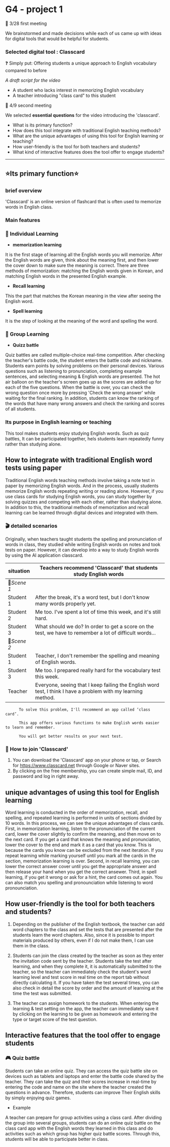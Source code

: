 # G4 - project 1
📅 3/28 first meeting

We brainstormed and made decisions while each of us came up with ideas for digital tools that would be helpful for students.
### Selected digital tool : Classcard
❓ Simply put: Offering students a unique approach to English vocabulary compared to before

*A draft script for the video*

+ A student who lacks interest in memorizing English vocabulary
+ A teacher introducing "class card" to this student

📅 4/9 second meeting 

 We selected **essential questions** for the video introducing the 'classcard'.
 
+ What is its primary function?
+ How does this tool integrate with traditional English teaching methods?
+ What are the unique advantages of using this tool for English learning or teaching?
+ How user-friendly is the tool for both teachers and students?
+ What kind of interactive features does the tool offer to engage students?
__________________________________________________________________________________________________________________________________________

## ⭐Its primary function⭐

### brief overview 
'Classcard' is an online version of flashcard that is often used to memorize words in English class.

### Main features

### 👤 Individual Learning 

+ **memorization learning**

It is the first stage of learning all the English words you will memorize. After the English words are given, think about the meaning first, and then lower the cover down to make sure the meaning is correct. There are three methods of memorization: matching the English words given in Korean, and matching English words in the presented English example. 

+ **Recall learning**

This the part that matches the Korean meaning in the view after seeing the English word. 

+ **Spell learning**

It is the step of looking at the meaning of the word and spelling the word.

### 👥 Group Learning 

+ **Quizz battle**

Quiz battles are called multiple-choice real-time competition. After checking the teacher's battle code, the student enters the battle code and nickname. Students earn points by solving problems on their personal devices. Various questions such as listening to pronunciation, completing example sentences, and selecting meaning & English words are presented. The hot air balloon on the teacher's screen goes up as the scores are added up for each of the five questions. When the battle is over, you can check the wrong question once more by pressing 'Check the wrong answer' while waiting for the final ranking. In addition, students can know the ranking of the words that have many wrong answers and check the ranking and scores of all students.

### Its purpose in English learning or teaching 

This tool makes students enjoy studying English words. Such as quiz battles, It can be participated together, hels students learn repeatedly funny rather than studying alone.

## How to integrate with traditional English word tests using paper

Traditional English words teaching methods involve taking a note test in paper by memorizing English words. And in the process, usually students memorize English words repeating writing or reading alone. However, if you use class cards for studying English words, you can study together by solving quizzes and competing with each other, rather than studying alone. In addition to this, the traditional methods of memorization and recall learning can be learned through digital devices and integrated with them.

### 🎬 detailed scenarios 

Originally, when teachers taught students the spelling and pronunciation of words in class, they studied while writing English words on notes and took tests on paper. However, it can develop into a way to study English words by using the AI application classcard.

| situation | Teachers recommend 'Classcard' that students study English words |
|------| --------------------------------|
| 📌*Scene 1* |
| Student 1 | After the break, it's a word test, but I don't know many words properly yet. |
| Student 2 | Me too. I've spent a lot of time this week, and it's still hard. |
| Student 3 |What should we do? In order to get a score on the test, we have to remember a lot of difficult words... |
| 📌*Scene 2* |
| Student 1 | Teacher, I don't remember the spelling and meaning of English words. |
| Student 3 | Me too. I prepared really hard for the vocabulary test this week. |
| Teacher | Everyone, seeing that I keep failing the English word test, I think I have a problem with my learning method. |
      
          To solve this problem, I'll recommend an app called ‘class card’. 
          
          This app offers various functions to make English words easier to learn and remember. 
          
          You will get better results on your next test.

### 🔎 How to join 'Classcard'

1. You can download the 'Classcard' app on your phone or tap, or Search for https://www.classcard.net through Google or Naver sites.
2. By clicking on the free membership, you can create simple mail, ID, and password and log in right away.

## unique advantages of using this tool for English learning

Word learning is conducted in the order of memorization, recall, and spelling, and repeated learning is performed in units of sections divided by 10 words. In this process, we can see the unique advantages of class cards. First, in memorization learning, listen to the pronunciation of the current card, lower the cover slightly to confirm the meaning, and then move on to the next card. If you get a card that knows the meaning and pronunciation, lower the cover to the end and mark it as a card that you know. This is because the cards you know can be excluded from the next iteration. If you repeat learning while marking yourself until you mark all the cards in the section, memorization learning is over. Second, in recall learning, you can lower the correct answer cover until you get the appropriate answer and then release your hand when you get the correct ansewer. Third, in spell learning, if you get it wrong or ask for a hint, the card comes out again. You can also match you spelling and pronounciation while listening to word pronounciation.


## How user-friendly is the tool for both teachers and students? 

1. Depending on the publisher of the English textbook, the teacher can add word chapters to the class and set the tests that are presented after the students learn the word chapters. Also, since it is possible to import materials produced by others, even if I do not make them, I can use them in the class.

2. Students can join the class created by the teacher as soon as they enter the invitation code sent by the teacher. Students take the test after learning, and when they complete it, it is automatically submitted to the teacher, so the teacher can immediately check the student's word learning level and test score in real time on the report tab without directly calculating it. If you have taken the test several times, you can also check in detail the score by order and the amount of learning at the time the test was submitted.

3. The teacher can assign homework to the students. When entering the learning & test setting on the app, the teacher can immediately save it by clicking on the learning to be given as homework and entering the type or target score of the test question.
   
## Interactive features that the tool offer to engage students

### 🎮 Quiz battle

Students can take an online quiz. They can access the quiz battle site on devices such as tablets and laptops and enter the battle code shared by the teacher. They can take the quiz and their scores increase in real-time by entering the code and name on the site where the teacher created the questions in advance. Therefore, students can improve Their English skills by simply enjoying quiz games.

+ Example

A teacher can prepare for group activities using a class card. After dividing the group into several groups, students can do an online quiz battle on the class card app with the English words they learned in this class and do activities such as which group has higher quiz battle scores. Through this, students will be able to participate better in class.
